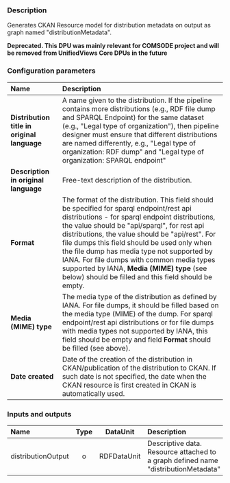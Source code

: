 ### Description

Generates CKAN Resource model for distribution metadata on output as graph named "distributionMetadata".

**Deprecated. This DPU was mainly relevant for COMSODE project and will be removed from UnifiedViews Core DPUs in the future**

### Configuration parameters

| Name | Description |
|:----|:----|
|**Distribution title in original language** | A name given to the distribution. If the pipeline contains more distributions (e.g., RDF file dump and SPARQL Endpoint) for the same dataset (e.g., "Legal type of organization"), then pipeline designer must ensure that different distributions are named differently, e.g., "Legal type of organization: RDF dump" and "Legal type of organization: SPARQL endpoint" |
|**Description in original language** | Free-text description of the distribution.  |
|**Format** | The format of the distribution. This field should be specified for sparql endpoint/rest api distributions - for sparql endpoint distributions, the value should be "api/sparql", for rest api distributions, the value should be "api/rest". For file dumps this field should be used only when the file dump has media type not supported by IANA. For file dumps with common media types supported by IANA, **Media (MIME) type** (see below) should be filled and this field should be empty.  |
|**Media (MIME) type** | The media type of the distribution as defined by IANA. For file dumps, it should be filled based on the media type (MIME) of the dump. For sparql endpoint/rest api distributions or for file dumps with media types not supported by IANA, this field should be empty and field **Format** should be filled (see above).  |
|**Date created** | Date of the creation of the distribution in CKAN/publication of the distribution to CKAN. If such date is not specified, the date when the CKAN resource is first created in CKAN is automatically used.  |

### Inputs and outputs

|Name |Type | DataUnit | Description | Mandatory |
|:--------|:------:|:------:|:-------------|:---------------------:|
|distributionOutput |o |RDFDataUnit | Descriptive data. Resource attached to a graph defined name "distributionMetadata" |x|
